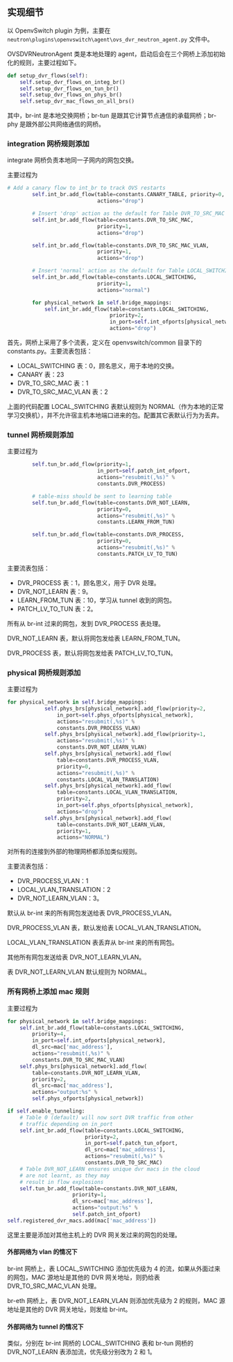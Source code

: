 ## 实现细节

以 OpenvSwitch plugin 为例，主要在 `neutron\plugins\openvswitch\agent\ovs_dvr_neutron_agent.py` 文件中。

OVSDVRNeutronAgent 类是本地处理的 agent，启动后会在三个网桥上添加初始化的规则，主要过程如下。
```py
def setup_dvr_flows(self):
    self.setup_dvr_flows_on_integ_br()
    self.setup_dvr_flows_on_tun_br()
    self.setup_dvr_flows_on_phys_br()
    self.setup_dvr_mac_flows_on_all_brs()
```

其中，br-int 是本地交换网桥；br-tun 是跟其它计算节点通信的承载网桥；br-phy 是跟外部公共网络通信的网桥。


### integration 网桥规则添加
integrate 网桥负责本地同一子网内的网包交换。

主要过程为
```py
# Add a canary flow to int_br to track OVS restarts
        self.int_br.add_flow(table=constants.CANARY_TABLE, priority=0,
                             actions="drop")

        # Insert 'drop' action as the default for Table DVR_TO_SRC_MAC
        self.int_br.add_flow(table=constants.DVR_TO_SRC_MAC,
                             priority=1,
                             actions="drop")

        self.int_br.add_flow(table=constants.DVR_TO_SRC_MAC_VLAN,
                             priority=1,
                             actions="drop")

        # Insert 'normal' action as the default for Table LOCAL_SWITCHING
        self.int_br.add_flow(table=constants.LOCAL_SWITCHING,
                             priority=1,
                             actions="normal")

        for physical_network in self.bridge_mappings:
            self.int_br.add_flow(table=constants.LOCAL_SWITCHING,
                                 priority=2,
                                 in_port=self.int_ofports[physical_network],
                                 actions="drop")
```
首先，网桥上采用了多个流表，定义在 openvswitch/common 目录下的 constants.py。主要流表包括：
* LOCAL_SWITCHING 表：0，顾名思义，用于本地的交换。
* CANARY 表：23
* DVR_TO_SRC_MAC 表：1
* DVR_TO_SRC_MAC_VLAN 表：2

上面的代码配置 LOCAL_SWITCHING 表默认规则为 NORMAL（作为本地的正常学习交换机），并不允许宿主机本地端口进来的包。配置其它表默认行为为丢弃。

### tunnel 网桥规则添加
主要过程为
```py
        self.tun_br.add_flow(priority=1,
                             in_port=self.patch_int_ofport,
                             actions="resubmit(,%s)" %
                             constants.DVR_PROCESS)

        # table-miss should be sent to learning table
        self.tun_br.add_flow(table=constants.DVR_NOT_LEARN,
                             priority=0,
                             actions="resubmit(,%s)" %
                             constants.LEARN_FROM_TUN)

        self.tun_br.add_flow(table=constants.DVR_PROCESS,
                             priority=0,
                             actions="resubmit(,%s)" %
                             constants.PATCH_LV_TO_TUN)
```
主要流表包括：
* DVR_PROCESS 表：1，顾名思义，用于 DVR 处理。
* DVR_NOT_LEARN 表：9。
* LEARN_FROM_TUN 表：10，学习从 tunnel 收到的网包。
* PATCH_LV_TO_TUN 表：2。

所有从 br-int 过来的网包，发到 DVR_PROCESS 表处理。

DVR_NOT_LEARN 表，默认将网包发给表 LEARN_FROM_TUN。

DVR_PROCESS 表，默认将网包发给表 PATCH_LV_TO_TUN。

### physical 网桥规则添加
主要过程为
```py
for physical_network in self.bridge_mappings:
            self.phys_brs[physical_network].add_flow(priority=2,
                in_port=self.phys_ofports[physical_network],
                actions="resubmit(,%s)" %
                constants.DVR_PROCESS_VLAN)
            self.phys_brs[physical_network].add_flow(priority=1,
                actions="resubmit(,%s)" %
                constants.DVR_NOT_LEARN_VLAN)
            self.phys_brs[physical_network].add_flow(
                table=constants.DVR_PROCESS_VLAN,
                priority=0,
                actions="resubmit(,%s)" %
                constants.LOCAL_VLAN_TRANSLATION)
            self.phys_brs[physical_network].add_flow(
                table=constants.LOCAL_VLAN_TRANSLATION,
                priority=2,
                in_port=self.phys_ofports[physical_network],
                actions="drop")
            self.phys_brs[physical_network].add_flow(
                table=constants.DVR_NOT_LEARN_VLAN,
                priority=1,
                actions="NORMAL")
```
对所有的连接到外部的物理网桥都添加类似规则。

主要流表包括：
* DVR_PROCESS_VLAN：1
* LOCAL_VLAN_TRANSLATION：2
* DVR_NOT_LEARN_VLAN：3。

默认从 br-int 来的所有网包发送给表 DVR_PROCESS_VLAN。

DVR_PROCESS_VLAN 表，默认发给表 LOCAL_VLAN_TRANSLATION。

LOCAL_VLAN_TRANSLATION 表丢弃从 br-int 来的所有网包。

其他所有网包发送给表 DVR_NOT_LEARN_VLAN。

表 DVR_NOT_LEARN_VLAN 默认规则为 NORMAL。

### 所有网桥上添加 mac 规则
主要过程为
```py
for physical_network in self.bridge_mappings:
    self.int_br.add_flow(table=constants.LOCAL_SWITCHING,
        priority=4,
        in_port=self.int_ofports[physical_network],
        dl_src=mac['mac_address'],
        actions="resubmit(,%s)" %
        constants.DVR_TO_SRC_MAC_VLAN)
    self.phys_brs[physical_network].add_flow(
        table=constants.DVR_NOT_LEARN_VLAN,
        priority=2,
        dl_src=mac['mac_address'],
        actions="output:%s" %
        self.phys_ofports[physical_network])

if self.enable_tunneling:
    # Table 0 (default) will now sort DVR traffic from other
    # traffic depending on in_port
    self.int_br.add_flow(table=constants.LOCAL_SWITCHING,
                         priority=2,
                         in_port=self.patch_tun_ofport,
                         dl_src=mac['mac_address'],
                         actions="resubmit(,%s)" %
                         constants.DVR_TO_SRC_MAC)
    # Table DVR_NOT_LEARN ensures unique dvr macs in the cloud
    # are not learnt, as they may
    # result in flow explosions
    self.tun_br.add_flow(table=constants.DVR_NOT_LEARN,
                     priority=1,
                     dl_src=mac['mac_address'],
                     actions="output:%s" %
                     self.patch_int_ofport)
self.registered_dvr_macs.add(mac['mac_address'])
```
这里主要是添加对其他主机上的 DVR 网关发过来的网包的处理。
#### 外部网络为 vlan 的情况下
br-int 网桥上，表 LOCAL_SWITCHING 添加优先级为 4 的流，如果从外面过来的网包，MAC 源地址是其他的 DVR 网关地址，则扔给表 DVR_TO_SRC_MAC_VLAN 处理。

br-eth 网桥上，表 DVR_NOT_LEARN_VLAN 则添加优先级为 2 的规则，MAC 源地址是其他的 DVR 网关地址，则发给 br-int。

#### 外部网络为 tunnel 的情况下
类似，分别在 br-int 网桥的 LOCAL_SWITCHING 表和 br-tun 网桥的 DVR_NOT_LEARN 表添加流，优先级分别改为 2 和 1。
